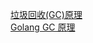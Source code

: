 










[垃圾回收(GC)原理](https://coderdao.github.io/2021/06/04/Golang-GC(%E5%9E%83%E5%9C%BE%E5%9B%9E%E6%94%B6)%E5%8E%9F%E7%90%86/)         
[Golang GC 原理](https://ld246.com/article/1586001874904)